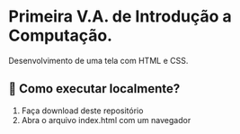 # Primeira V.A. de Introdução a Computação.

Desenvolvimento de uma tela com HTML e CSS.

## :hammer: Como executar localmente?

1. Faça download deste repositório
2. Abra o arquivo index.html com um navegador
